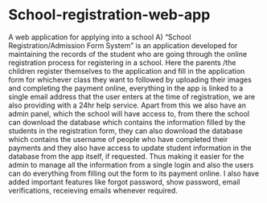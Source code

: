 # School-registration-web-app
A web application for applying into a school 
A)	“School  Registration/Admission Form System”  is an application developed for maintaining the records of the student who are going through the online registration process for registering in a school. 
Here the parents /the children register themselves to the application and fill in the application form for whichever class they want to followed by uploading their images and completing the payment online, everything in the app is linked to a single email address that the user enters at the time of registration, we are also providing with a 24hr help service. 
Apart from this we also have an admin panel, which the school will have access to, from there the school can download  the database which contains the information filled by the students in the registration form, they can also download the database which contains the username of people who have completed their payments and they also have access to update student information in the database from the app itself, if requested. 
Thus making it easier for the admin to manage all the information from a single login and also the users can do everything from filling out the form to its payment online.
I also have added important features like forgot password, show password, email verifications, receieving emails whenever required.
